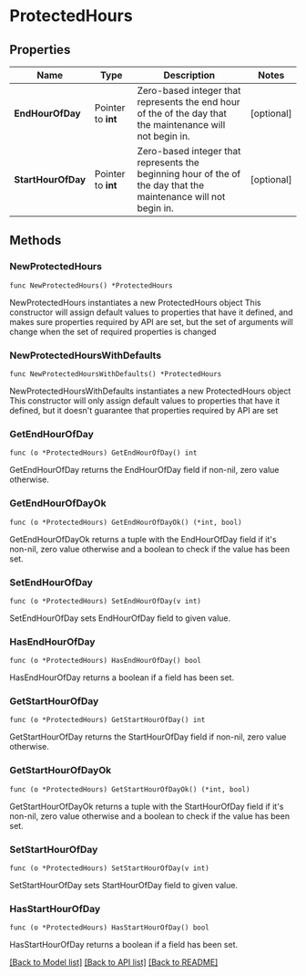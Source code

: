 # ProtectedHours

## Properties

Name | Type | Description | Notes
------------ | ------------- | ------------- | -------------
**EndHourOfDay** | Pointer to **int** | Zero-based integer that represents the end hour of the of the day that the maintenance will not begin in. | [optional] 
**StartHourOfDay** | Pointer to **int** | Zero-based integer that represents the beginning hour of the of the day that the maintenance will not begin in. | [optional] 

## Methods

### NewProtectedHours

`func NewProtectedHours() *ProtectedHours`

NewProtectedHours instantiates a new ProtectedHours object
This constructor will assign default values to properties that have it defined,
and makes sure properties required by API are set, but the set of arguments
will change when the set of required properties is changed

### NewProtectedHoursWithDefaults

`func NewProtectedHoursWithDefaults() *ProtectedHours`

NewProtectedHoursWithDefaults instantiates a new ProtectedHours object
This constructor will only assign default values to properties that have it defined,
but it doesn't guarantee that properties required by API are set

### GetEndHourOfDay

`func (o *ProtectedHours) GetEndHourOfDay() int`

GetEndHourOfDay returns the EndHourOfDay field if non-nil, zero value otherwise.

### GetEndHourOfDayOk

`func (o *ProtectedHours) GetEndHourOfDayOk() (*int, bool)`

GetEndHourOfDayOk returns a tuple with the EndHourOfDay field if it's non-nil, zero value otherwise
and a boolean to check if the value has been set.

### SetEndHourOfDay

`func (o *ProtectedHours) SetEndHourOfDay(v int)`

SetEndHourOfDay sets EndHourOfDay field to given value.

### HasEndHourOfDay

`func (o *ProtectedHours) HasEndHourOfDay() bool`

HasEndHourOfDay returns a boolean if a field has been set.
### GetStartHourOfDay

`func (o *ProtectedHours) GetStartHourOfDay() int`

GetStartHourOfDay returns the StartHourOfDay field if non-nil, zero value otherwise.

### GetStartHourOfDayOk

`func (o *ProtectedHours) GetStartHourOfDayOk() (*int, bool)`

GetStartHourOfDayOk returns a tuple with the StartHourOfDay field if it's non-nil, zero value otherwise
and a boolean to check if the value has been set.

### SetStartHourOfDay

`func (o *ProtectedHours) SetStartHourOfDay(v int)`

SetStartHourOfDay sets StartHourOfDay field to given value.

### HasStartHourOfDay

`func (o *ProtectedHours) HasStartHourOfDay() bool`

HasStartHourOfDay returns a boolean if a field has been set.

[[Back to Model list]](../README.md#documentation-for-models) [[Back to API list]](../README.md#documentation-for-api-endpoints) [[Back to README]](../README.md)



